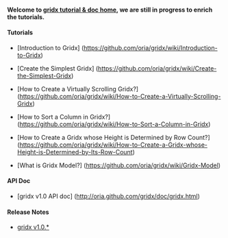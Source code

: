 #### Welcome to [gridx tutorial & doc home](https://github.com/oria/gridx/wiki), we are still in progress to enrich the tutorials. 

#### Tutorials

* [Introduction to Gridx] (https://github.com/oria/gridx/wiki/Introduction-to-Gridx)

* [Create the Simplest Gridx] (https://github.com/oria/gridx/wiki/Create-the-Simplest-Gridx)

* [How to Create a Virtually Scrolling Gridx?] (https://github.com/oria/gridx/wiki/How-to-Create-a-Virtually-Scrolling-Gridx)

* [How to Sort a Column in Gridx?] (https://github.com/oria/gridx/wiki/How-to-Sort-a-Column-in-Gridx)

* [How to Create a Gridx whose Height is Determined by Row Count?] (https://github.com/oria/gridx/wiki/How-to-Create-a-Gridx-whose-Height-is-Determined-by-Its-Row-Count)

* [What is Gridx Model?] (https://github.com/oria/gridx/wiki/Gridx-Model)


#### API Doc
* [gridx v1.0 API doc] (http://oria.github.com/gridx/doc/gridx.html)


#### Release Notes
* [gridx v1.0.*](https://github.com/oria/gridx/wiki/Gridx-1.0.*-Release-Notes)